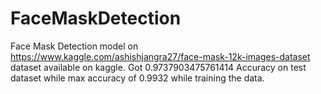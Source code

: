 # FaceMaskDetection
 
Face Mask Detection model on https://www.kaggle.com/ashishjangra27/face-mask-12k-images-dataset dataset available on kaggle. 
Got 0.9737903475761414 Accuracy on test dataset while max accuracy of 0.9932 while training the data. 
